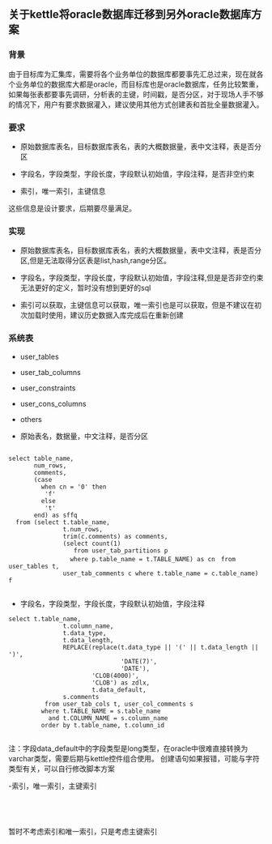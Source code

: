 
## 关于kettle将oracle数据库迁移到另外oracle数据库方案


### 背景


由于目标库为汇集库，需要将各个业务单位的数据库都要事先汇总过来，现在就各个业务单位的数据库大都是oracle，而目标库也是oracle数据库，任务比较繁重，如果每张表都要事先调研，分析表的主键，时间戳，是否分区，对于现场人手不够的情况下，用户有要求数据灌入，建议使用其他方式创建表和首批全量数据灌入。

### 要求

- 原始数据库表名，目标数据库表名，表的大概数据量，表中文注释，表是否分区

- 字段名，字段类型，字段长度，字段默认初始值，字段注释，是否非空约束

- 索引，唯一索引，主键信息

这些信息是设计要求，后期要尽量满足。

### 实现

- 原始数据库表名，目标数据库表名，表的大概数据量，表中文注释，表是否分区,但是无法取得分区表是list,hash,range分区。

- 字段名，字段类型，字段长度，字段默认初始值，字段注释,但是是否非空约束无法更好的定义，暂时没有想到更好的sql

- 索引可以获取，主键信息可以获取，唯一索引也是可以获取，但是不建议在初次加载时使用，建议历史数据入库完成后在重新创建


### 系统表

- user_tables
- user_tab_columns
- user_constraints
- user_cons_columns
- others

- 原始表名，数据量，中文注释，是否分区

```

select table_name,
       num_rows,
       comments,
       (case
         when cn = '0' then
          'f'
         else
          't'
       end) as sffq
  from (select t.table_name,
               t.num_rows,
               trim(c.comments) as comments,
               (select count(1)
                  from user_tab_partitions p
                 where p.table_name = t.TABLE_NAME) as cn　from user_tables t,
               user_tab_comments c where t.table_name = c.table_name) f
               
```

- 字段名，字段类型，字段长度，字段默认初始值，字段注释

```
select t.table_name,
               t.column_name,
               t.data_type,
               t.data_length,
               REPLACE(replace(t.data_type || '(' || t.data_length || ')',
                               'DATE(7)',
                               'DATE'),
                       'CLOB(4000)',
                       'CLOB') as zdlx,
                       t.data_default,
               s.comments
          from user_tab_cols t, user_col_comments s
         where t.TABLE_NAME = s.table_name
           and t.COLUMN_NAME = s.column_name
         order by t.table_name, t.column_id


```
 
注：字段data_default中的字段类型是long类型，在oracle中很难直接转换为varchar类型，需要后期与kettle控件组合使用。
创建语句如果报错，可能与字符类型有关，可以自行修改脚本方案


-索引，唯一索引，主键索引
```




```

暂时不考虑索引和唯一索引，只是考虑主键索引












